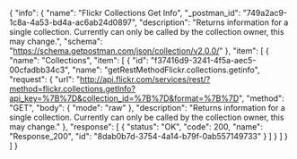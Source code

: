 {
  "info": {
    "name": "Flickr Collections Get Info",
    "_postman_id": "749a2ac9-1c8a-4a53-bd4a-ac6ab24d0897",
    "description": "Returns information for a single collection. Currently can only be called by the collection owner, this may change.",
    "schema": "https://schema.getpostman.com/json/collection/v2.0.0/"
  },
  "item": [
    {
      "name": "Collections",
      "item": [
        {
          "id": "f37416d9-3241-4f5a-aec5-00cfadbb34c3",
          "name": "getRestMethodFlickr.collections.getinfo",
          "request": {
            "url": "http://api.flickr.com/services/rest/?method=flickr.collections.getInfo?api_key=%7B%7D&collection_id=%7B%7D&format=%7B%7D",
            "method": "GET",
            "body": {
              "mode": "raw"
            },
            "description": "Returns information for a single collection. Currently can only be called by the collection owner, this may change."
          },
          "response": [
            {
              "status": "OK",
              "code": 200,
              "name": "Response_200",
              "id": "8dab0b7d-3754-4a14-b79f-0ab557149733"
            }
          ]
        }
      ]
    }
  ]
}
